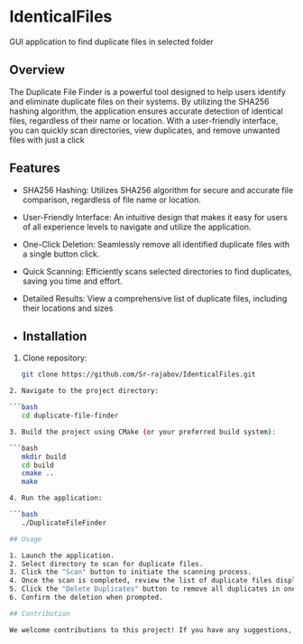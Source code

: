 # IdenticalFiles
GUI application to find duplicate files in selected folder
## Overview

The Duplicate File Finder is a powerful tool designed to help users identify and eliminate duplicate files on their systems. By utilizing the SHA256 hashing algorithm, the application ensures accurate detection of identical files, regardless of their name or location. With a user-friendly interface, you can quickly scan directories, view duplicates, and remove unwanted files with just a click

## Features

- SHA256 Hashing: Utilizes SHA256 algorithm for secure and accurate file comparison, regardless of file name or location.
- User-Friendly Interface: An intuitive design that makes it easy for users of all experience levels to navigate and utilize the application.
- One-Click Deletion: Seamlessly remove all identified duplicate files with a single button click.
- Quick Scanning: Efficiently scans selected directories to find duplicates, saving you time and effort.
- Detailed Results: View a comprehensive list of duplicate files, including their locations and sizes

- ## Installation

1. Clone repository:

```bash
   git clone https://github.com/Sr-rajabov/IdenticalFiles.git

2. Navigate to the project directory:

```bash
   cd duplicate-file-finder

3. Build the project using CMake (or your preferred build system):

```bash
   mkdir build
   cd build
   cmake ..
   make

4. Run the application:

```bash
   ./DuplicateFileFinder

## Usage

1. Launch the application.
2. Select directory to scan for duplicate files.
3. Click the "Scan" button to initiate the scanning process.
4. Once the scan is completed, review the list of duplicate files displayed in the interface.
5. Click the "Delete Duplicates" button to remove all duplicates in one go.
6. Confirm the deletion when prompted.

## Contribution

We welcome contributions to this project! If you have any suggestions, bug fixes, or enhancements, feel free to submit a pull request or open an issue.



